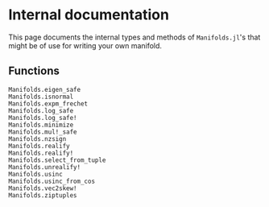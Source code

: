 # Internal documentation

This page documents the internal types and methods of `Manifolds.jl`'s that might be of use for writing your own manifold.

## Functions

```@docs
Manifolds.eigen_safe
Manifolds.isnormal
Manifolds.expm_frechet
Manifolds.log_safe
Manifolds.log_safe!
Manifolds.minimize
Manifolds.mul!_safe
Manifolds.nzsign
Manifolds.realify
Manifolds.realify!
Manifolds.select_from_tuple
Manifolds.unrealify!
Manifolds.usinc
Manifolds.usinc_from_cos
Manifolds.vec2skew!
Manifolds.ziptuples
```
